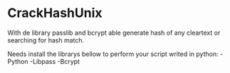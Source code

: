 # CrackHashUnix
With de library passlib and bcrypt able generate hash of any cleartext or searching for hash match.

Needs install the librarys bellow to perform your script writed in python:
-Python
-Libpass
-Bcrypt
